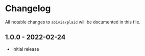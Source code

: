 # Changelog

All notable changes to `abivia/plaid` will be documented in this file.

## 1.0.0 - 2022-02-24

- Initial release
